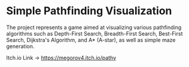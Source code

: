 # Simple Pathfinding Visualization

The project represents a game aimed at visualizing various pathfinding algorithms such as 
Depth-First Search, Breadth-First Search, Best-First Search, Dijkstra's Algorithm, and A* (A-star), 
as well as simple maze generation.

Itch.io Link -> https://megorov4.itch.io/pathy
